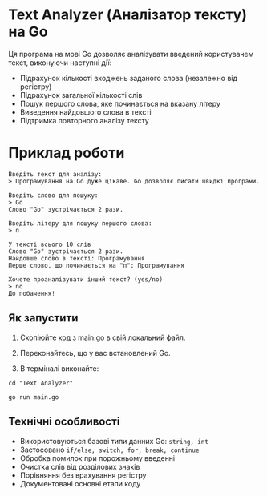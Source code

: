 # Text Analyzer (Аналізатор тексту) на Go

Ця програма на мові Go дозволяє аналізувати введений користувачем текст, виконуючи наступні дії:

- Підрахунок кількості входжень заданого слова (незалежно від регістру)
- Підрахунок загальної кількості слів
- Пошук першого слова, яке починається на вказану літеру
- Виведення найдовшого слова в тексті
- Підтримка повторного аналізу тексту

# Приклад роботи

```
Введіть текст для аналізу:
> Програмування на Go дуже цікаве. Go дозволяє писати швидкі програми.

Введіть слово для пошуку:
> Go
Слово "Go" зустрічається 2 рази.

Введіть літеру для пошуку першого слова:
> п

У тексті всього 10 слів
Слово "Go" зустрічається 2 рази.
Найдовше слово в тексті: Програмування
Перше слово, що починається на "п": Програмування

Хочете проаналізувати інший текст? (yes/no)
> no
До побачення!
```
## Як запустити
1. Скопіюйте код з main.go в свій локальний файл.

2. Переконайтесь, що у вас встановлений Go.

3. В терміналі виконайте:
```
cd "Text Analyzer"

go run main.go
```
## Технічні особливості
- Використовуються базові типи данних Go: ```string, int```
- Застосовано ```if/else, switch, for, break, continue```
- Обробка помилок при порожньому введенні
- Очистка слів від розділових знаків
- Порівняння без врахування регістру
- Документовані основні етапи коду
